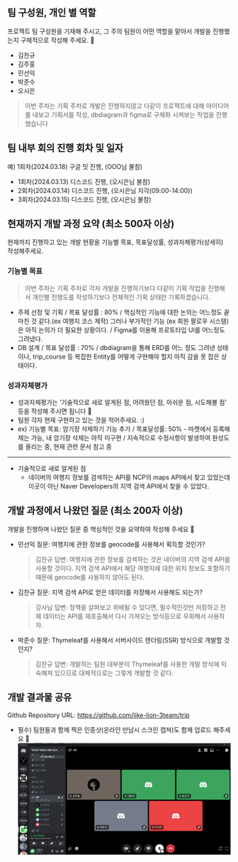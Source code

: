 ## 팀 구성원, 개인 별 역할

프로젝트 팀 구성원을 기재해 주시고, 그 주의 팀원이 어떤 역할을 맡아서 개발을 진행했는지 구체적으로 작성해 주세요. 🙂 

- 김찬규
- 김주홍
- 민선익
- 박준수
- 오시은
> 이번 주차는 기획 주차로 개발은 진행하지않고 다같이 프로젝트에 대해 아이디어를 내보고 기획서를 작성, dbdiagram과 figma로 구체화 시켜보는 작업을 진행했습니다

## 팀 내부 회의 진행 회차 및 일자

예) 1회차(2024.03.18) 구글 밋 진행, (OOO님 불참)

 - 1회차(2024.03.13) 디스코드 진행, (오시은님 불참)
 - 2회차(2024.03.14) 디스코드 진행, (오시은님 지각(09:00-14:00))
 - 3회차(2024.03.15) 디스코드 진행, (오시은님 불참)

## 현재까지 개발 과정 요약 (최소 500자 이상)

현재까지 진행하고 있는 개발 현황을 기능별 목표, 목표달성률, 성과자체평가(상세히) 작성해주세요.

### 기능별 목표

> 이번 주차는 기획 주차로 각자 개발을 진행하기보다 다같이 기획 작업을 진행해서 개인별 진행도를 작성하기보다 전체적인 기획 상태만 기록하겠습니다.

- 주제 선정 및 기획 / 목표 달성률 : 80% / 핵심적인 기능에 대한 논의는 어느정도 끝마친 것 같다.(ex 여행지 코스 제작) 그러나 부가적인 기능 (ex 회원 팔로우 시스템) 은 아직 논의가 더 필요한 상황이다. / Figma를 이용해 프로토타입 UI를 어느정도 그려냈다.
- DB 설계 / 목표 달성률 : 70% / dbdiagram을 통해 ERD를 어느 정도 그려낸 상태이나, trip_course 등 복잡한 Entity를 어떻게 구현해야 할지 아직 감을 못 잡은 상태이다.

### 성과자체평가
- 성과자체평가는 ‘기술적으로 새로 알게된 점, 어려웠던 점, 아쉬운 점, 시도해볼 점' 등을 작성해 주시면 됩니다 🙂
- 팀원 각자 현재 구현하고 있는 것을 적어주세요. :)
- ex) 기능별 목표: 암기장 삭제하기 기능 추가 / 목표달성률: 50% - 마켓에서 등록해제는 가능, 내 암기장 삭제는 아직 미구현 / 지속적으로 수정사항이 발생하여 완성도를 올리는 중, 현재 관련 문서 참고 중
---
- 기술적으로 새로 알게된 점
    - 네이버의 여행지 정보를 검색하는 API를 NCP의 maps API에서 찾고 있었는데 이곳이 아닌 Naver Developers의 지역 검색 API에서 찾을 수 있었다.

## 개발 과정에서 나왔던 질문 (최소 200자 이상)

개발을 진행하며 나왔던 질문 중 핵심적인 것을 요약하여 작성해 주세요 🙂

- 민선익 질문: 여행지에 관한 정보를 geocode를 사용해서 획득할 것인가?
    > 김찬규 답변: 여행지에 관한 정보를 검색하는 것은 네이버의 지역 검색 API를 사용할 것이다. 지역 검색 API에서 해당 여행지에 대한 위치 정보도 포함하기 때문에 geocode를 사용하지 않아도 된다.
- 김찬규 질문: 지역 검색 API로 얻은 데이터를 저장해서 사용해도 되는가?
    > 강사님 답변: 정책을 살펴보고 위배될 수 있다면, 필수적인것만 저장하고 전체 데이터는 API를 재호출해서 다시 가져오는 방식등으로 우회해서 사용하자.
- 박준수 질문: Thymeleaf를 사용해서 서버사이드 렌더링(SSR) 방식으로 개발할 것인지?
    > 김찬규 답변: 개발하는 팀원 대부분이 Thymeleaf를 사용한 개발 방식에 익숙해져 있으므로 대체적으로는 그렇게 개발할 것 같다.

## 개발 결과물 공유

Github Repository URL: https://github.com/like-lion-3team/trip

- 필수) 팀원들과 함께 찍은 인증샷(온라인 만남시 스크린 캡쳐)도 함께 업로드 해주세요 🙂
![1주차 이미지](img/Week1.png)